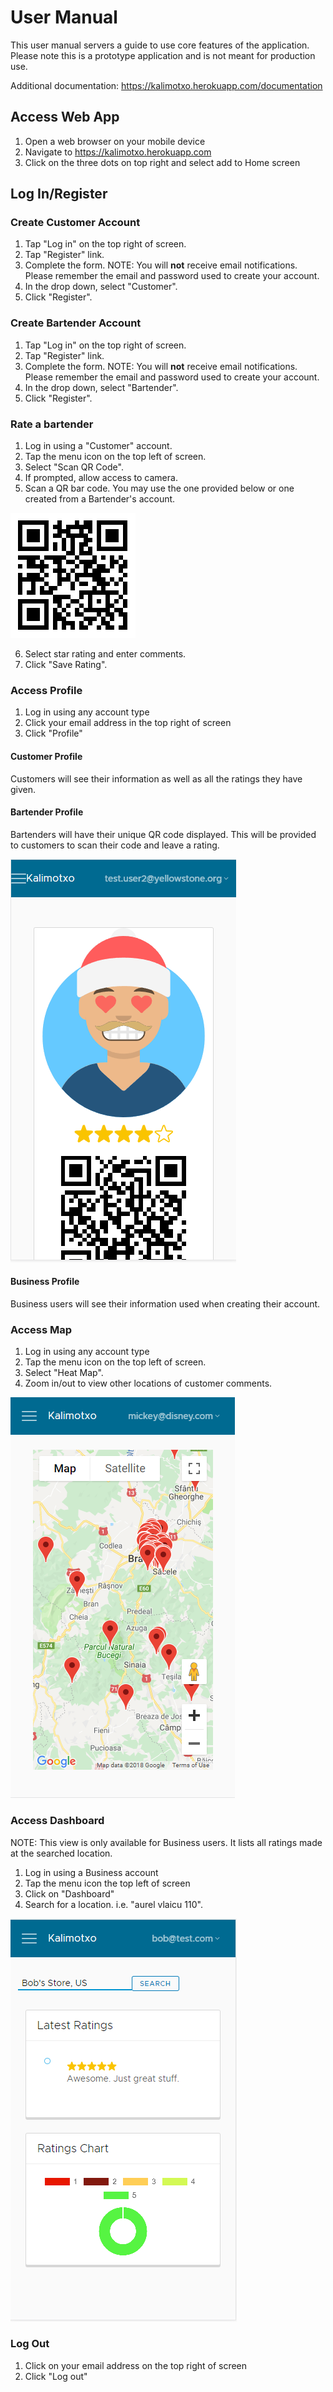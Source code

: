 # User Manual

This user manual servers a guide to use core features of the application. Please note this is a prototype application and is not meant for production use.

Additional documentation: https://kalimotxo.herokuapp.com/documentation

## Access Web App

1. Open a web browser on your mobile device
2. Navigate to https://kalimotxo.herokuapp.com
3. Click on the three dots on top right and select add to Home screen

## Log In/Register

### Create Customer Account

1. Tap "Log in" on the top right of screen.
2. Tap "Register" link.
3. Complete the form. NOTE: You will **not** receive email notifications. Please remember the email and password used to create your account.
4. In the drop down, select "Customer".
5. Click "Register".

### Create Bartender Account

1. Tap "Log in" on the top right of screen.
2. Tap "Register" link.
3. Complete the form. NOTE: You will **not** receive email notifications. Please remember the email and password used to create your account.
4. In the drop down, select "Bartender".
5. Click "Register".

### Rate a bartender

1. Log in using a "Customer" account.
2. Tap the menu icon on the top left of screen.
3. Select "Scan QR Code".
4. If prompted, allow access to camera.
5. Scan a QR bar code. You may use the one provided below or one created from a Bartender's account.

![Bartender ID](./images/qrcode.png 'Bartender ID')

6. Select star rating and enter comments.
7. Click "Save Rating".

### Access Profile

1. Log in using any account type
2. Click your email address in the top right of screen
3. Click "Profile"

#### Customer Profile

Customers will see their information as well as all the ratings they have given.

#### Bartender Profile

Bartenders will have their unique QR code displayed. This will be provided to customers to scan their code and leave a rating.

![Bartender Profile](./images/bartender.png 'Bartender Profile')

#### Business Profile

Business users will see their information used when creating their account.

### Access Map

1. Log in using any account type
2. Tap the menu icon on the top left of screen.
3. Select "Heat Map".
4. Zoom in/out to view other locations of customer comments.

![Map](./images/heatmap.png 'Map')

### Access Dashboard

NOTE: This view is only available for Business users. It lists all ratings made at the searched location.

1. Log in using a Business account
2. Tap the menu icon the top left of screen
3. Click on "Dashboard"
4. Search for a location. i.e. "aurel vlaicu 110".

![Dashboard](./images/dashboard.png 'Dashboard')

### Log Out

1. Click on your email address on the top right of screen
2. Click "Log out"

